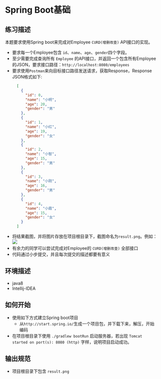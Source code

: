 ﻿# Spring Boot基础

## 练习描述
  本题要求使用Spring boot来完成对Employee `CURD(增删改查)` API接口的实现。
  - 要求每一个Employee包含 `id`、`name`、`age`、`gender`四个字段。
  - 至少需要完成查询所有 `Employee` 的API接口，并返回一个包含所有Employee的JSON，要求接口路径：`http://localhost:8080/employees`
  - 要求使用`Postman`来向目标接口路径发送请求，获取Response，Response JSON格式如下:
      ```json
        [
          {
            "id": 0,
            "name": "小明",
            "age": 20,
            "gender": "男"
          },
          {
            "id": 1,
            "name": "小红",
            "age": 19,
            "gender": "女"  
          },
          {
            "id": 2,
            "name": "小智",
            "age": 15,
            "gender": "男"
          },
          {
            "id": 3,
            "name": "小刚",
            "age": 16,
            "gender": "男"
          },
          {
            "id": 4,
            "name": "小霞",
            "age": 15,
            "gender": "女"
          }
        ]
      ```
  - 将结果截图，并将图片存放在项目根目录下，截图命名为`result.png`。例如：
    ![](https://raw.githubusercontent.com/tws-online-quiz/spring-boot-quiz/master/example.png)
  - 有余力的同学可以尝试完成对Employee的 `CURD(增删改查)` 全部接口
  - 代码通过小步提交，并且每次提交的描述都要有意义

## 环境描述 
- java8
- Intellij-IDEA

## 如何开始
- 使用如下方式建立Spring boot项目
  - 从`http://start.spring.io/`生成一个项目包，并下载下来，解压，开始编码
- 在项目根目录下使用 `./gradlew bootRun` 启动服务器，若出现 `Tomcat started on port(s): 8080 (http)` 字样，说明项目启动成功。

## 输出规范
- 项目根目录下包含 `result.png` 
    